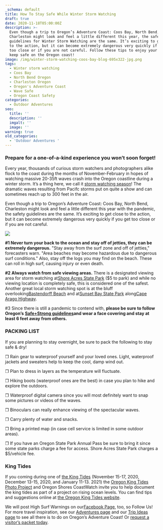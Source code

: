 ```yaml
---
_schema: default
title: How To Stay Safe While Winter Storm Watching
draft: true
date: 2020-11-18T05:00:00Z
description: >-
  Even though a trip to Oregon’s Adventure Coast: Coos Bay, North Bend,
  Charleston might look and feel a little different this year, the safety
  guidelines for Winter Storm Watching are the same. It’s exciting to get close
  to the action, but it can become extremely dangerous very quickly if you get
  too close or if you are not careful. Follow these tips to enjoy your stay and
  keep safe on the Oregon coast!
image: /img/winter-storm-watching-coos-bay-blog-695x322-jpg.png
tags:
  - Winter storm watching
  - Coos Bay
  - North Bend Oregon
  - Charleston Oregon
  - Oregon's Adventure Coast
  - Wave Safe
  - Oregon Coast Safety
categories:
  - Outdoor Adventures
seo:
  title: ''
  description: ''
  imgalt: ''
  image: ''
warning: true
old_categories:
  - 'Outdoor Adventures '
---
```

### Prepare for a one-of-a-kind experience you won’t soon forget!

Every year, thousands of curious storm watchers and photographers alike flock to the coast during the months of November-February in hopes of watching massive 20-35ft waves crash into the Oregon coastline during a winter storm. It’s a thing here, we call it [storm watching season](https://www.oregonsadventurecoast.com/storm-watching/)! The dramatic waves resulting from Pacifc storms put on quite a show and can sometimes reach up to 300 feet in the air.

Even though a trip to Oregon’s Adventure Coast: Coos Bay, North Bend, Charleston might look and feel a little different this year with the pandemic, the safety guidelines are the same. It’s exciting to get close to the action, but it can become extremely dangerous very quickly if you get too close or if you are not careful.

![](/img/winter-storm-watching-oregons-adventure-coast-blog-695x322-jpg.jpg)

**\#1 Never turn your back to the ocean and stay off of jetties, they can be extremely dangerous.** "Stay away from the surf zone and off of jetties," forecasters warn. "Area beaches may become hazardous due to dangerous surf conditions." Also, stay off the logs you may find on the beach. These can roll in high surf, causing injury or even death.

**\#2 Always watch from safe viewing areas.** There is a designated viewing area for storm watching at[Shore Acres State Park](https://www.oregonsadventurecoast.com/state-parks-and-national-lands/) ($5 to park) and while no viewing location is completely safe, this is considered one of the safest. Another great local storm watching spot is at the bluff overlooking[Bastendorff Beach](https://www.oregonsadventurecoast.com/undeveloped-beaches/) and at[Sunset Bay State Park](https://www.oregonsadventurecoast.com/state-parks-and-national-lands/) along[Cape Arago Highway](https://www.oregonsadventurecoast.com/tripideas/explore-the-cape-arago-beach-loop/).

\#3 Since there is still a pandemic to contend with, **please be sure to follow Oregon’s** [**Safe+Strong guidelines**](https://coronavirus.oregon.gov/Pages/default.aspx#:~:text=Oregonians%20must%20come%20together%20to,once%20it's%20available%20to%20you)**and wear a face covering and stay at least 6 feet away from others.**

### PACKING LIST

If you are planning to stay overnight, be sure to pack the following to stay safe & dry!

❐ Rain gear to waterproof yourself and your loved ones. Light, waterproof jackets and sweaters help to keep the cool, damp wind out.

❐ Plan to dress in layers as the temperature will fluctuate.

❐ Hiking boots (waterproof ones are the best) in case you plan to hike and explore the outdoors.

❐ Waterproof digital camera since you will most definitely want to snap some pictures or videos of the waves.

❐ Binoculars can really enhance viewing of the spectacular waves.

❐ Carry plenty of water and snacks.

❐ Bring a printed map (in case cell service is limited in some outdoor areas).

❐ If you have an Oregon State Park Annual Pass be sure to bring it since some state parks charge a fee for access. Shore Acres State Park charges a $5/vehicle fee.

### King Tides

If you coming during one of [the King Tides](https://kcby.com/search?find=King%20Tides) (November 15-17, 2020, December 13-15, 2020, and January 11-13. 2021) the [Oregon King Tides Photo Project](https://kcby.com/search?find=Oregon%20King%20Tides%20Photo%20Project) and Oregon Shores CoastWatch invite you to help document the king tides as part of a project on rising ocean levels. You can find tips and suggestions online at [the Oregon King Tides website](https://www.oregonkingtides.net/).

We will post High Surf Warnings on our[Facebook Page](https://www.facebook.com/OregonsAdventureCoast/), too, so Follow Us! For more travel inspiration, see our [Adventures page](https://www.oregonsadventurecoast.com/adventures) and our [Trip Ideas page](https://www.oregonsadventurecoast.com/tripideas) to see all there is to do on Oregon’s Adventure Coast! Or [request a visitor’s packet today](https://www.oregonsadventurecoast.com/contact/#contactform).&nbsp;